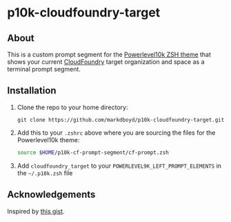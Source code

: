# p10k-cloudfoundry-target

## About

This is a custom prompt segment for the [Powerlevel10k ZSH theme](https://github.com/romkatv/powerlevel10k) that shows your current [CloudFoundry](https://www.cloudfoundry.org/) target organization and space as a terminal prompt segment.

## Installation

1. Clone the repo to your home directory:

    ```shell
    git clone https://github.com/markdboyd/p10k-cloudfoundry-target.git
    ```

1. Add this to your `.zshrc` above where you are sourcing the files for the Powerlevel10k theme:

    ```zsh
    source $HOME/p10k-cf-prompt-segment/cf-prompt.zsh
    ```

1. Add `cloudfoundry_target` to your `POWERLEVEL9K_LEFT_PROMPT_ELEMENTS` in the `~/.p10k.zsh` file

## Acknowledgements

Inspired by [this gist](https://gist.github.com/go-zen-chu/61d7457b83e31cbe02f17c1bb2b827c7).
